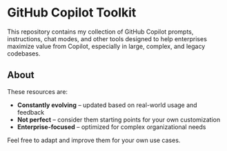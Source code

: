 # GitHub Copilot Toolkit

This repository contains my collection of GitHub Copilot prompts, instructions, chat modes, and other tools designed to help enterprises maximize value from Copilot, especially in large, complex, and legacy codebases.

## About

These resources are:
- **Constantly evolving** – updated based on real-world usage and feedback
- **Not perfect** – consider them starting points for your own customization
- **Enterprise-focused** – optimized for complex organizational needs

Feel free to adapt and improve them for your own use cases.
